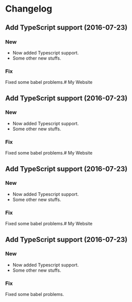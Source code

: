 # Changelog

## Add TypeScript support (2016-07-23)

### New

- Now added Typescript support.
- Some other new stuffs.

### Fix

Fixed some babel problems.# My Website

## Add TypeScript support (2016-07-23)

### New

- Now added Typescript support.
- Some other new stuffs.

### Fix

Fixed some babel problems.# My Website

## Add TypeScript support (2016-07-23)

### New

- Now added Typescript support.
- Some other new stuffs.

### Fix

Fixed some babel problems.# My Website

## Add TypeScript support (2016-07-23)

### New

- Now added Typescript support.
- Some other new stuffs.

### Fix

Fixed some babel problems.
